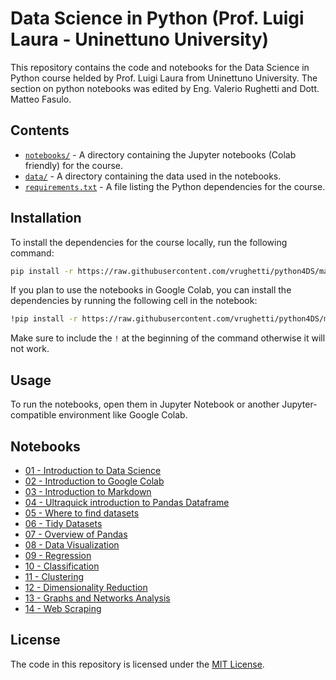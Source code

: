 # Data Science in Python (Prof. Luigi Laura - Uninettuno University)

This repository contains the code and notebooks for the Data Science in Python course helded by Prof. Luigi Laura from Uninettuno University.
The section on python notebooks was edited by Eng. Valerio Rughetti and Dott. Matteo Fasulo.

## Contents

* [`notebooks/`](/notebooks/) - A directory containing the Jupyter notebooks (Colab friendly) for the course.
* [`data/`](/data/) - A directory containing the data used in the notebooks.
* [`requirements.txt`](requirements.txt) - A file listing the Python dependencies for the course.

## Installation

To install the dependencies for the course locally, run the following command:

```sh
pip install -r https://raw.githubusercontent.com/vrughetti/python4DS/main/requirements.txt
```

If you plan to use the notebooks in Google Colab, you can install the dependencies by running the following cell in the notebook:

```sh
!pip install -r https://raw.githubusercontent.com/vrughetti/python4DS/main/requirements.txt
```

Make sure to include the `!` at the beginning of the command otherwise it will not work.

## Usage

To run the notebooks, open them in Jupyter Notebook or another Jupyter-compatible environment like Google Colab.

## Notebooks

* [01 - Introduction to Data Science](https://colab.research.google.com/github/vrughetti/python4DS/blob/main/notebooks/intro_data_science/intro_data_science.ipynb)
* [02 - Introduction to Google Colab](https://colab.research.google.com/github/vrughetti/python4DS/blob/main/notebooks/google_colab/colab.ipynb)
* [03 - Introduction to Markdown](https://colab.research.google.com/github/vrughetti/python4DS/blob/main/notebooks/markdown/markdown.ipynb)
* [04 - Ultraquick introduction to Pandas Dataframe](https://colab.research.google.com/github/vrughetti/python4DS/blob/main/notebooks/ultraquick_pandas/ultraquick_pandas.ipynb)
* [05 - Where to find datasets](https://colab.research.google.com/github/vrughetti/python4DS/blob/main/notebooks/datasets/find_datasets.ipynb)
* [06 - Tidy Datasets](https://colab.research.google.com/github/vrughetti/python4DS/blob/main/notebooks/datasets/tidy_datasets.ipynb)
* [07 - Overview of Pandas](https://colab.research.google.com/github/vrughetti/python4DS/blob/main/notebooks/pandas/pandas.ipynb)
* [08 - Data Visualization](https://colab.research.google.com/github/vrughetti/python4DS/blob/main/notebooks/data_viz/data_viz.ipynb)
* [09 - Regression](https://colab.research.google.com/github/vrughetti/python4DS/blob/main/notebooks/regression/regression.ipynb)
* [10 - Classification](https://colab.research.google.com/github/vrughetti/python4DS/blob/main/notebooks/classification/classification.ipynb)
* [11 - Clustering](https://colab.research.google.com/github/vrughetti/python4DS/blob/main/notebooks/clustering/clustering.ipynb)
* [12 - Dimensionality Reduction](https://colab.research.google.com/github/vrughetti/python4DS/blob/main/notebooks/dim_reduction/dimensionality_reduction.ipynb)
* [13 - Graphs and Networks Analysis](https://colab.research.google.com/github/vrughetti/python4DS/blob/main/notebooks/graph_networks/graph_networks.ipynb)
* [14 - Web Scraping](https://colab.research.google.com/github/vrughetti/python4DS/blob/main/notebooks/web_scraping/web_scraping.ipynb)

## License

The code in this repository is licensed under the [MIT License](LICENSE).
